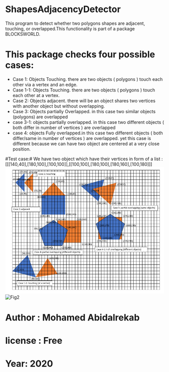 # ShapesAdjacencyDetector

This program to detect whether two polygons shapes are adjacent, touching, or overlapped.This functionality is part of a package BLOCKSWORLD.

# This package checks four possible cases: #

- Case 1: Objects Touching. there are two objects ( polygons ) touch each other via a vertex and an edge.
- Case 1-1: Objects Touching. there are two objects ( polygons ) touch each other at a vertex.
- Case 2: Objects adjacent. there will be an object shares two vertices with another object but without overlapping.
- Case 3: Objects partially Overlapped. in this case two similar objects (polygons) are overlapped
- case 3-1: objects partially overlapped. in this case two different objects ( both differ in number of vertices ) are overlapped
- case 4: objects Fully overlapped.in this case two different objects ( both differ/same in number of vertices ) are overlapped. yet this case is different because we can have two object are centered at a very close position.      



#Test case:#
 We have two object which have their vertices in form of a list : [[[140,40],[180,100],[100,100]],[[100,100],[180,100],[180,160],[100,180]]]
![Fig1](Annotation%202020-01-04%20003205.png)
![Fig2](1.png)

# Author : Mohamed Abidalrekab
# license : Free
# Year: 2020
